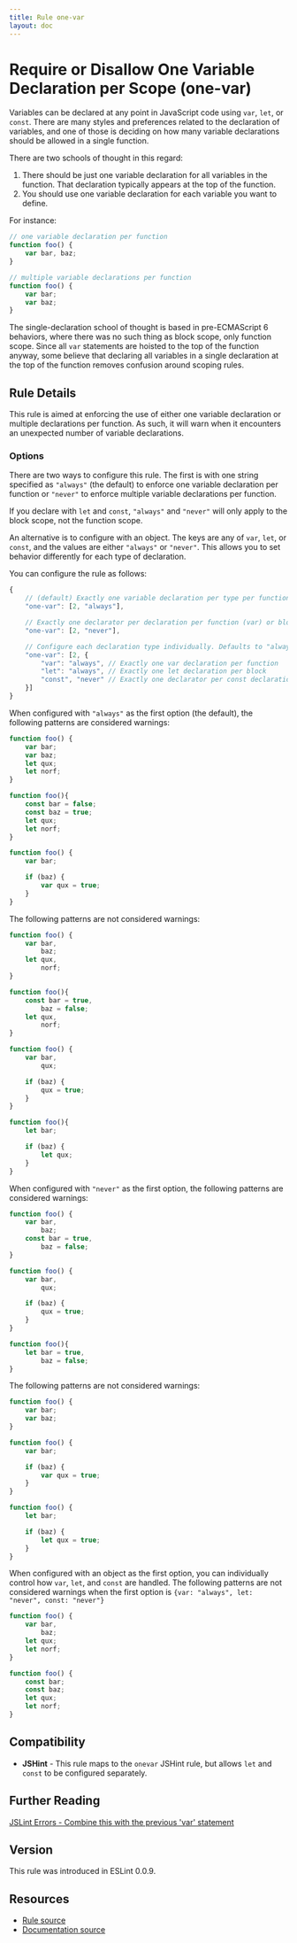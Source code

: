 ```yaml
---
title: Rule one-var
layout: doc
---
```

<!-- Note: No pull requests accepted for this file. See README.md in the root directory for details. -->
# Require or Disallow One Variable Declaration per Scope (one-var)

Variables can be declared at any point in JavaScript code using `var`, `let`, or `const`. There are many styles and preferences related to the declaration of variables, and one of those is deciding on how many variable declarations should be allowed in a single function.

There are two schools of thought in this regard:

1. There should be just one variable declaration for all variables in the function. That declaration typically appears at the top of the function.
2. You should use one variable declaration for each variable you want to define.

For instance:

```js
// one variable declaration per function
function foo() {
    var bar, baz;
}

// multiple variable declarations per function
function foo() {
    var bar;
    var baz;
}
```

The single-declaration school of thought is based in pre-ECMAScript 6 behaviors, where there was no such thing as block scope, only function scope. Since all `var` statements are hoisted to the top of the function anyway, some believe that declaring all variables in a single declaration at the top of the function removes confusion around scoping rules.

## Rule Details

This rule is aimed at enforcing the use of either one variable declaration or multiple declarations per function. As such, it will warn when it encounters an unexpected number of variable declarations.

### Options

There are two ways to configure this rule. The first is with one string specified as `"always"` (the default) to enforce one variable declaration per function or `"never"` to enforce multiple variable declarations per function.

If you declare with `let` and `const`, `"always"` and `"never"` will only apply to the block scope, not the function scope.

An alternative is to configure with an object. The keys are any of `var`, `let`, or `const`, and the values are either `"always"` or `"never"`. This allows you to set behavior differently for each type of declaration.

You can configure the rule as follows:

```javascript
{
    // (default) Exactly one variable declaration per type per function (var) or block (let or const)
    "one-var": [2, "always"],

    // Exactly one declarator per declaration per function (var) or block (let or const)
    "one-var": [2, "never"],

    // Configure each declaration type individually. Defaults to "always" if key not present.
    "one-var": [2, {
        "var": "always", // Exactly one var declaration per function
        "let": "always", // Exactly one let declaration per block
        "const", "never" // Exactly one declarator per const declaration per block
    }]
}
```

When configured with `"always"` as the first option (the default), the following patterns are considered warnings:

```js
function foo() {
    var bar;
    var baz;
    let qux;
    let norf;
}

function foo(){
    const bar = false;
    const baz = true;
    let qux;
    let norf;
}

function foo() {
    var bar;

    if (baz) {
        var qux = true;
    }
}
```

The following patterns are not considered warnings:

```js
function foo() {
    var bar,
        baz;
    let qux,
        norf;
}

function foo(){
    const bar = true,
        baz = false;
    let qux,
        norf;
}

function foo() {
    var bar,
        qux;

    if (baz) {
        qux = true;
    }
}

function foo(){
    let bar;

    if (baz) {
        let qux;
    }
}
```

When configured with `"never"` as the first option, the following patterns are considered warnings:

```js
function foo() {
    var bar,
        baz;
    const bar = true,
        baz = false;
}

function foo() {
    var bar,
        qux;

    if (baz) {
        qux = true;
    }
}

function foo(){
    let bar = true,
        baz = false;
}
```

The following patterns are not considered warnings:

```js
function foo() {
    var bar;
    var baz;
}

function foo() {
    var bar;

    if (baz) {
        var qux = true;
    }
}

function foo() {
    let bar;

    if (baz) {
        let qux = true;
    }
}
```

When configured with an object as the first option, you can individually control how `var`, `let`, and `const` are handled. The following patterns are not considered warnings when the first option is `{var: "always", let: "never", const: "never"}`

```js
function foo() {
    var bar,
        baz;
    let qux;
    let norf;
}

function foo() {
    const bar;
    const baz;
    let qux;
    let norf;
}
```

## Compatibility

* **JSHint** - This rule maps to the `onevar` JSHint rule, but allows `let` and `const` to be configured separately.

## Further Reading

[JSLint Errors - Combine this with the previous 'var' statement](http://jslinterrors.com/combine-this-with-the-previous-var-statement/)

## Version

This rule was introduced in ESLint 0.0.9.

## Resources

* [Rule source](https://github.com/eslint/eslint/tree/master/lib/rules/one-var.js)
* [Documentation source](https://github.com/eslint/eslint/tree/master/docs/rules/one-var.md)

